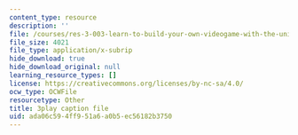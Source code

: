 ```yaml
---
content_type: resource
description: ''
file: /courses/res-3-003-learn-to-build-your-own-videogame-with-the-unity-game-engine-and-microsoft-kinect-january-iap-2017/ada06c594ff951a6a0b5ec56182b3750_7a4NYOOSVfI.vtt
file_size: 4021
file_type: application/x-subrip
hide_download: true
hide_download_original: null
learning_resource_types: []
license: https://creativecommons.org/licenses/by-nc-sa/4.0/
ocw_type: OCWFile
resourcetype: Other
title: 3play caption file
uid: ada06c59-4ff9-51a6-a0b5-ec56182b3750
---
```

